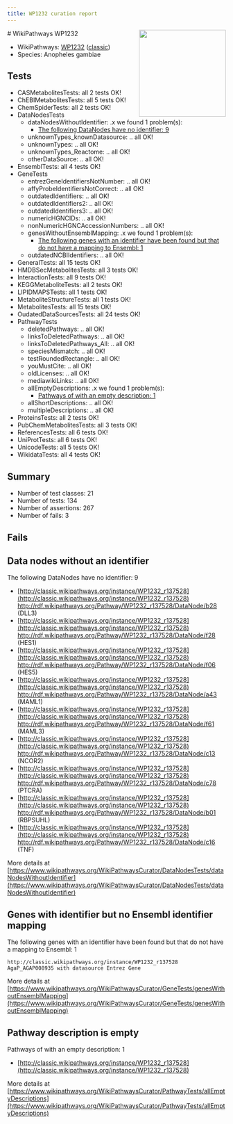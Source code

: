 ```yaml
---
title: WP1232 curation report
---
```


<img style="float: right; width: 200px" src="https://upload.wikimedia.org/wikipedia/commons/thumb/8/83/Wplogo_with_text_500.png/640px-Wplogo_with_text_500.png" />
# WikiPathways WP1232

* WikiPathways: [WP1232](https://wikipathways.org/pathways/WP1232) ([classic](https://classic.wikipathways.org/instance/WP1232))
* Species: Anopheles gambiae
## Tests
* CASMetabolitesTests: all 2 tests OK!
* ChEBIMetabolitesTests: all 5 tests OK!
* ChemSpiderTests: all 2 tests OK!
* DataNodesTests
    * dataNodesWithoutIdentifier: .x we found 1 problem(s):
        * [The following DataNodes have no identifier: 9](#d2d32fa8)
    * unknownTypes_knownDatasource: .. all OK!
    * unknownTypes: .. all OK!
    * unknownTypes_Reactome: .. all OK!
    * otherDataSource: .. all OK!
* EnsemblTests: all 4 tests OK!
* GeneTests
    * entrezGeneIdentifiersNotNumber: .. all OK!
    * affyProbeIdentifiersNotCorrect: .. all OK!
    * outdatedIdentifiers: .. all OK!
    * outdatedIdentifiers2: .. all OK!
    * outdatedIdentifiers3: .. all OK!
    * numericHGNCIDs: .. all OK!
    * nonNumericHGNCAccessionNumbers: .. all OK!
    * genesWithoutEnsemblMapping: .x we found 1 problem(s):
        * [The following genes with an identifier have been found but that do not have a mapping to Ensembl: 1](#40286d83)
    * outdatedNCBIIdentifiers: .. all OK!
* GeneralTests: all 15 tests OK!
* HMDBSecMetabolitesTests: all 3 tests OK!
* InteractionTests: all 9 tests OK!
* KEGGMetaboliteTests: all 2 tests OK!
* LIPIDMAPSTests: all 1 tests OK!
* MetaboliteStructureTests: all 1 tests OK!
* MetabolitesTests: all 15 tests OK!
* OudatedDataSourcesTests: all 24 tests OK!
* PathwayTests
    * deletedPathways: .. all OK!
    * linksToDeletedPathways: .. all OK!
    * linksToDeletedPathways_All: .. all OK!
    * speciesMismatch: .. all OK!
    * testRoundedRectangle: .. all OK!
    * youMustCite: .. all OK!
    * oldLicenses: .. all OK!
    * mediawikiLinks: .. all OK!
    * allEmptyDescriptions: .x we found 1 problem(s):
        * [Pathways of with an empty description: 1](#798a4967)
    * allShortDescriptions: .. all OK!
    * multipleDescriptions: .. all OK!
* ProteinsTests: all 2 tests OK!
* PubChemMetabolitesTests: all 3 tests OK!
* ReferencesTests: all 6 tests OK!
* UniProtTests: all 6 tests OK!
* UnicodeTests: all 5 tests OK!
* WikidataTests: all 4 tests OK!


## Summary

* Number of test classes: 21
* Number of tests: 134
* Number of assertions: 267
* Number of fails: 3

## Fails

<a name="d2d32fa8" />

## Data nodes without an identifier

The following DataNodes have no identifier: 9

* [http://classic.wikipathways.org/instance/WP1232_r137528](http://classic.wikipathways.org/instance/WP1232_r137528) http://rdf.wikipathways.org/Pathway/WP1232_r137528/DataNode/b28 (DLL3)
* [http://classic.wikipathways.org/instance/WP1232_r137528](http://classic.wikipathways.org/instance/WP1232_r137528) http://rdf.wikipathways.org/Pathway/WP1232_r137528/DataNode/f28 (HES1)
* [http://classic.wikipathways.org/instance/WP1232_r137528](http://classic.wikipathways.org/instance/WP1232_r137528) http://rdf.wikipathways.org/Pathway/WP1232_r137528/DataNode/f06 (HES5)
* [http://classic.wikipathways.org/instance/WP1232_r137528](http://classic.wikipathways.org/instance/WP1232_r137528) http://rdf.wikipathways.org/Pathway/WP1232_r137528/DataNode/a43 (MAML1)
* [http://classic.wikipathways.org/instance/WP1232_r137528](http://classic.wikipathways.org/instance/WP1232_r137528) http://rdf.wikipathways.org/Pathway/WP1232_r137528/DataNode/f61 (MAML3)
* [http://classic.wikipathways.org/instance/WP1232_r137528](http://classic.wikipathways.org/instance/WP1232_r137528) http://rdf.wikipathways.org/Pathway/WP1232_r137528/DataNode/c13 (NCOR2)
* [http://classic.wikipathways.org/instance/WP1232_r137528](http://classic.wikipathways.org/instance/WP1232_r137528) http://rdf.wikipathways.org/Pathway/WP1232_r137528/DataNode/c78 (PTCRA)
* [http://classic.wikipathways.org/instance/WP1232_r137528](http://classic.wikipathways.org/instance/WP1232_r137528) http://rdf.wikipathways.org/Pathway/WP1232_r137528/DataNode/b01 (RBPSUHL)
* [http://classic.wikipathways.org/instance/WP1232_r137528](http://classic.wikipathways.org/instance/WP1232_r137528) http://rdf.wikipathways.org/Pathway/WP1232_r137528/DataNode/c16 (TNF)


More details at [https://www.wikipathways.org/WikiPathwaysCurator/DataNodesTests/dataNodesWithoutIdentifier](https://www.wikipathways.org/WikiPathwaysCurator/DataNodesTests/dataNodesWithoutIdentifier)

<a name="40286d83" />

## Genes with identifier but no Ensembl identifier mapping

The following genes with an identifier have been found but that do not have a mapping to Ensembl: 1
```
http://classic.wikipathways.org/instance/WP1232_r137528 AgaP_AGAP008935 with datasource Entrez Gene
```

More details at [https://www.wikipathways.org/WikiPathwaysCurator/GeneTests/genesWithoutEnsemblMapping](https://www.wikipathways.org/WikiPathwaysCurator/GeneTests/genesWithoutEnsemblMapping)

<a name="798a4967" />

## Pathway description is empty

Pathways of with an empty description: 1

* [http://classic.wikipathways.org/instance/WP1232_r137528](http://classic.wikipathways.org/instance/WP1232_r137528)

More details at [https://www.wikipathways.org/WikiPathwaysCurator/PathwayTests/allEmptyDescriptions](https://www.wikipathways.org/WikiPathwaysCurator/PathwayTests/allEmptyDescriptions)

